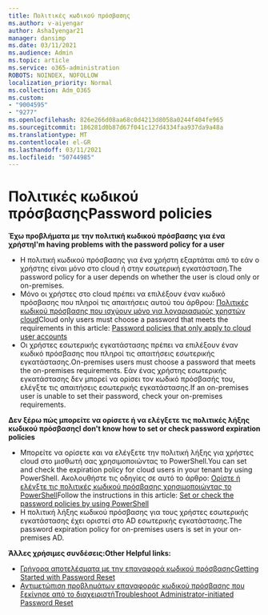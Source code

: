 ```yaml
---
title: Πολιτικές κωδικού πρόσβασης
ms.author: v-aiyengar
author: AshaIyengar21
manager: dansimp
ms.date: 03/11/2021
ms.audience: Admin
ms.topic: article
ms.service: o365-administration
ROBOTS: NOINDEX, NOFOLLOW
localization_priority: Normal
ms.collection: Adm_O365
ms.custom:
- "9004595"
- "9277"
ms.openlocfilehash: 826e266d08aa68c0d4213d8058a0244f404fe965
ms.sourcegitcommit: 186281d0b87d67f041c127d4334faa937da9a48a
ms.translationtype: MT
ms.contentlocale: el-GR
ms.lasthandoff: 03/11/2021
ms.locfileid: "50744985"
---
```

# <a name="password-policies"></a><span data-ttu-id="73d98-102">Πολιτικές κωδικού πρόσβασης</span><span class="sxs-lookup"><span data-stu-id="73d98-102">Password policies</span></span>

<span data-ttu-id="73d98-103">**Έχω προβλήματα με την πολιτική κωδικού πρόσβασης για ένα χρήστη**</span><span class="sxs-lookup"><span data-stu-id="73d98-103">**I'm having problems with the password policy for a user**</span></span>

- <span data-ttu-id="73d98-104">Η πολιτική κωδικού πρόσβασης για ένα χρήστη εξαρτάται από το εάν ο χρήστης είναι μόνο στο cloud ή στην εσωτερική εγκατάσταση.</span><span class="sxs-lookup"><span data-stu-id="73d98-104">The password policy for a user depends on whether the user is cloud only or on-premises.</span></span>
- <span data-ttu-id="73d98-105">Μόνο οι χρήστες στο cloud πρέπει να επιλέξουν έναν κωδικό πρόσβασης που πληροί τις απαιτήσεις αυτού του άρθρου: [Πολιτικές κωδικού πρόσβασης που ισχύουν μόνο για λογαριασμούς χρηστών cloud](https://docs.microsoft.com/azure/active-directory/authentication/concept-sspr-policy?WT.mc_id=Portal-Microsoft_Azure_Support#password-policies-that-only-apply-to-cloud-user-accounts)</span><span class="sxs-lookup"><span data-stu-id="73d98-105">Cloud only users must choose a password that meets the requirements in this article: [Password policies that only apply to cloud user accounts](https://docs.microsoft.com/azure/active-directory/authentication/concept-sspr-policy?WT.mc_id=Portal-Microsoft_Azure_Support#password-policies-that-only-apply-to-cloud-user-accounts)</span></span>
- <span data-ttu-id="73d98-106">Οι χρήστες εσωτερικής εγκατάστασης πρέπει να επιλέξουν έναν κωδικό πρόσβασης που πληροί τις απαιτήσεις εσωτερικής εγκατάστασης.</span><span class="sxs-lookup"><span data-stu-id="73d98-106">On-premises users must choose a password that meets the on-premises requirements.</span></span> <span data-ttu-id="73d98-107">Εάν ένας χρήστης εσωτερικής εγκατάστασης δεν μπορεί να ορίσει τον κωδικό πρόσβασής του, ελέγξτε τις απαιτήσεις εσωτερικής εγκατάστασης.</span><span class="sxs-lookup"><span data-stu-id="73d98-107">If an on-premises user is unable to set their password, check your on-premises requirements.</span></span>

<span data-ttu-id="73d98-108">**Δεν ξέρω πώς μπορείτε να ορίσετε ή να ελέγξετε τις πολιτικές λήξης κωδικού πρόσβασης**</span><span class="sxs-lookup"><span data-stu-id="73d98-108">**I don't know how to set or check password expiration policies**</span></span>

- <span data-ttu-id="73d98-109">Μπορείτε να ορίσετε και να ελέγξετε την πολιτική λήξης για χρήστες cloud στο μισθωτή σας χρησιμοποιώντας το PowerShell.</span><span class="sxs-lookup"><span data-stu-id="73d98-109">You can set and check the expiration policy for cloud users in your tenant by using PowerShell.</span></span> <span data-ttu-id="73d98-110">Ακολουθήστε τις οδηγίες σε αυτό το άρθρο: [Ορίστε ή ελέγξτε τις πολιτικές κωδικού πρόσβασης χρησιμοποιώντας το PowerShell](https://docs.microsoft.com/azure/active-directory/authentication/concept-sspr-policy?WT.mc_id=Portal-Microsoft_Azure_Support#set-or-check-the-password-policies-by-using-powershell)</span><span class="sxs-lookup"><span data-stu-id="73d98-110">Follow the instructions in this article: [Set or check the password policies by using PowerShell](https://docs.microsoft.com/azure/active-directory/authentication/concept-sspr-policy?WT.mc_id=Portal-Microsoft_Azure_Support#set-or-check-the-password-policies-by-using-powershell)</span></span>
- <span data-ttu-id="73d98-111">Η πολιτική λήξης κωδικού πρόσβασης για τους χρήστες εσωτερικής εγκατάστασης έχει οριστεί στο AD εσωτερικής εγκατάστασης.</span><span class="sxs-lookup"><span data-stu-id="73d98-111">The password expiration policy for on-premises users is set in your on-premises AD.</span></span>

<span data-ttu-id="73d98-112">**Άλλες χρήσιμες συνδέσεις:**</span><span class="sxs-lookup"><span data-stu-id="73d98-112">**Other Helpful links:**</span></span>
- [<span data-ttu-id="73d98-113">Γρήγορα αποτελέσματα με την επαναφορά κωδικού πρόσβασης</span><span class="sxs-lookup"><span data-stu-id="73d98-113">Getting Started with Password Reset</span></span>](https://docs.microsoft.com/azure/active-directory/authentication/concept-sspr-policy?WT.mc_id=Portal-Microsoft_Azure_Support#set-or-check-the-password-policies-by-using-powershell)
- [<span data-ttu-id="73d98-114">Αντιμετώπιση προβλημάτων επαναφοράς κωδικού πρόσβασης που ξεκίνησε από το διαχειριστή</span><span class="sxs-lookup"><span data-stu-id="73d98-114">Troubleshoot Administrator-initiated Password Reset</span></span>](https://docs.microsoft.com/azure/active-directory/active-directory-passwords-troubleshoot?WT.mc_id=Portal-Microsoft_Azure_Support#troubleshoot-the-password-reset-portal)
